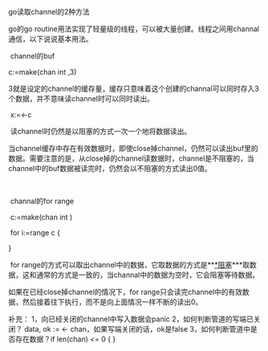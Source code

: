 go读取channel的2种方法

go的go routine用法实现了轻量级的线程，可以被大量创建。线程之间用channal通信，以下说说基本用法。

​         channel的buf

c:=make(chan int ,3)

3就是设定的channel的缓存量，缓存只意味着这个创建的channal可以同时存入3个数据，并不意味读channel时可以同时读出。

​        x:=<-c

​        读channel时仍然是以阻塞的方式一次一个地将数据读出。

​        当channel缓存中存在有效数据时，即使close掉channel，仍然可以读出buf里的数据。需要注意的是，从close掉的channel读数据时，channel是不阻塞的，当channel中的buf数据被读完时，仍然会以不阻塞的方式读出0值。

​      

​       channal的for range

​      c:=make(chan int )

​       for i:=range c {

}

​        for range的方式可以取出channel中的数据，它取数据的方式是**<u>*阻塞</u>***取数据，这和通常的方式是一致的，当channal中的数据为空时，它会阻塞等待数据。

如果在已经close掉channel的情况下，for range只会读完channel中的有效数据，然后接着往下执行，而不是向上面情况一样不断的读出0。

补充：
1，向已经关闭的channel中写入数据会panic
2，如何判断管道的写端已关闭？ data, ok := <- chan，如果写端关闭的话，ok是false
3，如何判断管道中是否存在数据？if len(chan) <= 0 { }